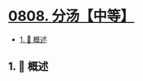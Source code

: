 # [0808. 分汤【中等】](https://github.com/tnotesjs/TNotes.leetcode/tree/main/notes/0808.%20%E5%88%86%E6%B1%A4%E3%80%90%E4%B8%AD%E7%AD%89%E3%80%91)

<!-- region:toc -->

- [1. 📝 概述](#1--概述)

<!-- endregion:toc -->

## 1. 📝 概述
